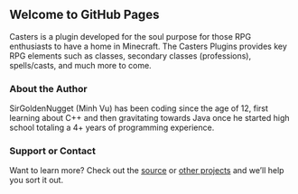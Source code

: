 ## Welcome to GitHub Pages

Casters is a plugin developed for the soul purpose for those RPG enthusiasts to have a home in Minecraft. The Casters Plugins provides key RPG elements such as classes, secondary classes (professions), spells/casts, and much more to come.

### About the Author

SirGoldenNugget (Minh Vu) has been coding since the age of 12, first learning about C++ and then gravitating towards Java once he started high school totaling a 4+ years of programming experience.

### Support or Contact

Want to learn more? Check out the [source](https://github.com/SirGoldenNugget/Casters) or [other projects](https://github.com/SirGoldenNugget) and we’ll help you sort it out.
